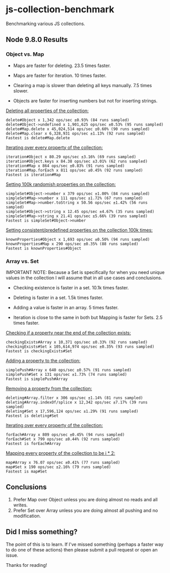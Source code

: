 # js-collection-benchmark
Benchmarking various JS collections.

## Node 9.8.0 Results

### Object vs. Map

* Maps are faster for deleting. 23.5 times faster.
* Maps are faster for iteration. 10 times faster.

* Clearing a map is slower than deleting all keys manually. 7.5 times slower.

* Objects are faster for inserting numbers but not for inserting strings.

[Deleting all properties of the collection:](./object/delete.js)
```shell
delete#Object x 1,342 ops/sec ±0.93% (84 runs sampled)
delete#Object->undefined x 1,901,625 ops/sec ±0.53% (95 runs sampled)
delete#Map.delete x 45,024,514 ops/sec ±0.60% (90 runs sampled)
delete#Map.clear x 6,328,931 ops/sec ±1.13% (92 runs sampled)
Fastest is delete#Map.delete
```

[Iterating over every property of the collection:](./object/iteration.js)
```shell
iteration#Object x 80.29 ops/sec ±3.16% (69 runs sampled)
iteration#Object.keys x 84.38 ops/sec ±3.01% (62 runs sampled)
iteration#Map x 864 ops/sec ±0.83% (91 runs sampled)
iteration#Map.forEach x 811 ops/sec ±0.45% (92 runs sampled)
Fastest is iteration#Map
```

[Setting 100k randomish properties on the collection:](./object/simple-set.js)
```shell
simpleSet#Object->number x 379 ops/sec ±1.00% (84 runs sampled)
simpleSet#Map->number x 111 ops/sec ±1.72% (67 runs sampled)
simpleSet#Map->number.toString x 50.56 ops/sec ±1.42% (56 runs sampled)
simpleSet#Object->string x 12.45 ops/sec ±4.67% (35 runs sampled)
simpleSet#Map->string x 21.41 ops/sec ±5.66% (39 runs sampled)
Fastest is simpleSet#Object->number
```

[Setting consistent/predefined properties on the collection 100k times:](./object/known-properties.js)
```shell
knownProperties#Object x 1,693 ops/sec ±0.50% (94 runs sampled)
knownProperties#Map x 290 ops/sec ±0.35% (88 runs sampled)
Fastest is knownProperties#Object
```

### Array vs. Set

IMPORTANT NOTE: Because a Set is specifically for when you need unique values in the collection I will assume that in all use cases and conclusions.

* Checking existence is faster in a set. 10.1k times faster.
* Deleting is faster in a set. 1.5k times faster.

* Adding a value is faster in an array. 5 times faster.

* Iteration is close to the same in both but Mapping is faster for Sets. 2.5 times faster.

[Checking if a property near the end of the collection exists:](./array/checking-exists.js)
```shell
checkingExists#Array x 10,371 ops/sec ±0.33% (92 runs sampled)
checkingExists#Set x 105,614,974 ops/sec ±0.35% (93 runs sampled)
Fastest is checkingExists#Set
```

[Adding a property to the collection:](./array/simple-push.js)
```shell
simplePush#Array x 640 ops/sec ±0.57% (91 runs sampled)
simplePush#Set x 131 ops/sec ±1.73% (74 runs sampled)
Fastest is simplePush#Array
```

[Removing a property from the collection:](./array/deleting.js)
```shell
deleting#Array.filter x 306 ops/sec ±1.14% (81 runs sampled)
deleting#Array.indexOf/splice x 12,342 ops/sec ±7.17% (39 runs sampled)
deleting#Set x 17,596,124 ops/sec ±1.29% (91 runs sampled)
Fastest is deleting#Set
```

[Iterating over every property of the collection:](./array/forEach.js)
```shell
forEach#Array x 809 ops/sec ±0.45% (94 runs sampled)
forEach#Set x 799 ops/sec ±0.44% (92 runs sampled)
Fastest is forEach#Array
```

[Mapping every property of the collection to be i * 2:](./array/mapping.js)
```shell
map#Array x 76.07 ops/sec ±0.41% (77 runs sampled)
map#Set x 190 ops/sec ±2.16% (79 runs sampled)
Fastest is map#Set
```

## Conclusions

1. Prefer Map over Object unless you are doing almost no reads and all writes.
2. Prefer Set over Array unless you are doing almost all pushing and no modification.

## Did I miss something?

The point of this is to learn. If I've missed something (perhaps a faster way to do one of these actions) then please submit a pull request or open an issue.

Thanks for reading!
